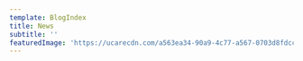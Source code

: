 ```yaml
---
template: BlogIndex
title: News
subtitle: ''
featuredImage: 'https://ucarecdn.com/a563ea34-90a9-4c77-a567-0703d8fdcc77/'
---
```


